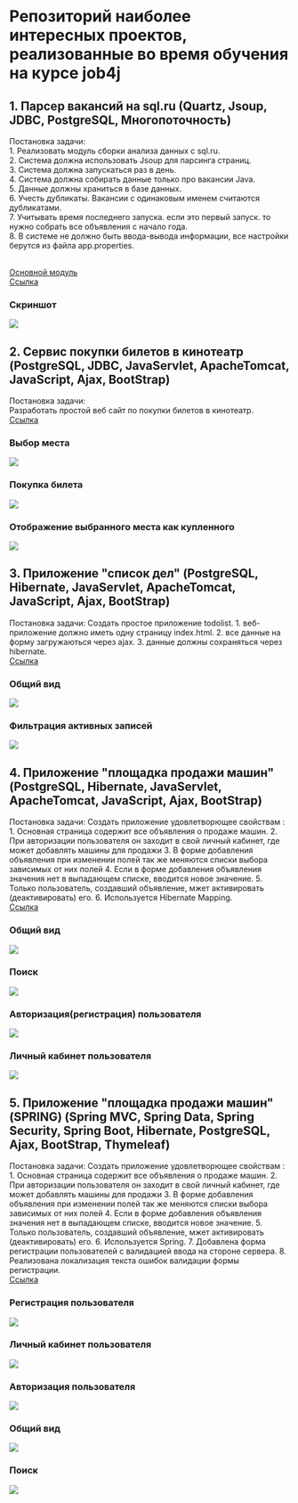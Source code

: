 ﻿# Репозиторий наиболее интересных проектов, реализованные во время обучения на курсе job4j

<h2>1. Парсер вакансий на sql.ru (Quartz, Jsoup, JDBC, PostgreSQL, Многопоточность)</h2>
Постановка задачи:
<br>1. Реализовать модуль сборки анализа данных с sql.ru.
<br>2. Система должна использовать Jsoup для парсинга страниц.
<br>3. Система должна запускаться раз в день.
<br>4. Система должна собирать данные только про вакансии Java.
<br>5. Данные должны храниться в базе данных. 
<br>6. Учесть дубликаты. Вакансии с одинаковым именем считаются дубликатами.
<br>7. Учитывать время последнего запуска. если это первый запуск. то нужно собрать все объявления с начало года.
<br>8. В системе не должно быть ввода-вывода информации, все настройки берутся из файла app.properties.   
   
<br><a href="https://github.com/brakhin/portfolio/blob/master/2_sql/src/main/java/ru/bgbrakhi/sql/jobparser/SqlRuParser.java">Основной модуль</a>
<br><a href="https://github.com/brakhin/portfolio/tree/master/2_sql/src/main/java/ru/bgbrakhi/sql/jobparser">Ссылка</a> 
<h3>Скриншот</h3>
<img src="2_sql/Screenshot.jpg">

<h2>2. Сервис покупки билетов в кинотеатр (PostgreSQL, JDBC, JavaServlet, ApacheTomcat, JavaScript, Ajax, BootStrap)</h2>
Постановка задачи:
<br>Разработать простой веб сайт по покупки билетов в кинотеатр.
<br><a href="https://github.com/brakhin/portfolio/tree/master/3_servlets_cinema">Ссылка</a> 
<h3>Выбор места</h3>
<img src="3_servlets_cinema/Screenshot1.jpg">
<h3>Покупка билета</h3>
<img src="3_servlets_cinema/Screenshot2.jpg">
<h3>Отображение выбранного места как купленного</h3>
<img src="3_servlets_cinema/Screenshot3.jpg">

<h2>3. Приложение "список дел" (PostgreSQL, Hibernate, JavaServlet, ApacheTomcat, JavaScript, Ajax, BootStrap)</h2>
Постановка задачи:
Cоздать простое приложение todolist.
1. веб-приложение должно иметь одну страницу index.html. 
2. все данные на форму загружаються через ajax.
3. данные должны сохраняться через hibernate.
<br><a href="https://github.com/brakhin/portfolio/tree/master/3_hibernate">Ссылка</a> 
<h3>Общий вид</h3>
<img src="3_hibernate/Screenshot_1.jpg">
<h3>Фильтрация активных записей</h3>
<img src="3_hibernate/Screenshot_2.jpg">
 
<h2>4. Приложение "площадка продажи машин" (PostgreSQL, Hibernate, JavaServlet, ApacheTomcat, JavaScript, Ajax, BootStrap)</h2>
Постановка задачи:
Cоздать приложение удовлетворющее свойствам :
1. Основная страница содержит все объявления о продаже машин. 
2. При авторизации пользователя он заходит в свой личный кабинет, где может добавлять машины для продажи
3. В форме добавления объявления при изменении полей так же меняются списки выбора зависимых от них полей
4. Если в форме добавления объявления значения нет в выпадающем списке, вводится новое значение.
5. Только пользователь, создавший объявление, мжет активировать (деактивировать) его.
6. Используется Hibernate Mapping.
<br><a href="https://github.com/brakhin/portfolio/tree/master/3_hibernate_carseller">Ссылка</a> 
<h3>Общий вид</h3>
<img src="3_hibernate_carseller/Screenshot1.jpg">
<h3>Поиск</h3>
<img src="3_hibernate_carseller/Screenshot2.jpg">
<h3>Авторизация(регистрация) пользователя</h3>
<img src="3_hibernate_carseller/Screenshot3.jpg">
<h3>Личный кабинет пользователя</h3>
<img src="3_hibernate_carseller/Screenshot4.jpg">
 
<h2>5. Приложение "площадка продажи машин" (SPRING) (Spring MVC, Spring Data, Spring Security, Spring Boot, Hibernate, PostgreSQL, Ajax, BootStrap, Thymeleaf)</h2>
Постановка задачи:
Cоздать приложение удовлетворющее свойствам :
1. Основная страница содержит все объявления о продаже машин. 
2. При авторизации пользователя он заходит в свой личный кабинет, где может добавлять машины для продажи
3. В форме добавления объявления при изменении полей так же меняются списки выбора зависимых от них полей
4. Если в форме добавления объявления значения нет в выпадающем списке, вводится новое значение.
5. Только пользователь, создавший объявление, мжет активировать (деактивировать) его.
6. Используется Spring.
7. Добавлена форма регистрации пользователей с валидацией ввода на стороне сервера.
8. Реализована локализация текста ошибок валидации формы регистрации.
<br><a href="https://github.com/brakhin/portfolio/tree/master/3_hibernate_carseller">Ссылка</a> 
<h3>Регистрация пользователя</h3>
<img src="3_spring_boot/Screenshot1.jpg">
<h3>Личный кабинет пользователя</h3>
<img src="3_spring_boot/Screenshot2.jpg">
<h3>Авторизация пользователя</h3>
<img src="3_spring_boot/Screenshot3.jpg">
<h3>Общий вид</h3>
<img src="3_spring_boot/Screenshot4.jpg">
<h3>Поиск</h3>
<img src="3_spring_boot/Screenshot5.jpg">
